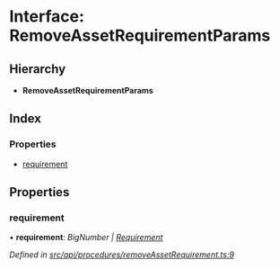 # Interface: RemoveAssetRequirementParams

## Hierarchy

* **RemoveAssetRequirementParams**

## Index

### Properties

* [requirement](removeassetrequirementparams.md#requirement)

## Properties

###  requirement

• **requirement**: *BigNumber | [Requirement](requirement.md)*

*Defined in [src/api/procedures/removeAssetRequirement.ts:9](https://github.com/PolymathNetwork/polymesh-sdk/blob/4f2fd432/src/api/procedures/removeAssetRequirement.ts#L9)*
